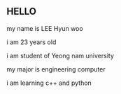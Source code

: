 ## HELLO
my name is LEE Hyun woo


i am 23 years old


i am student of Yeong nam university


my major is engineering computer


i am learning c++ and python

<!--
**leehyunwoo9710/leehyunwoo9710** is a ✨ _special_ ✨ repository because its `README.md` (this file) appears on your GitHub profile.

Here are some ideas to get you started:

- 🔭 I’m currently working on ...
- 🌱 I’m currently learning ...
- 👯 I’m looking to collaborate on ...
- 🤔 I’m looking for help with ...
- 💬 Ask me about ...
- 📫 How to reach me: ...
- 😄 Pronouns: ...
- ⚡ Fun fact: ...
-->
